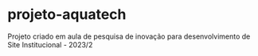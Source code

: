 # projeto-aquatech
Projeto criado em aula de pesquisa de inovação para desenvolvimento de Site Institucional - 2023/2
